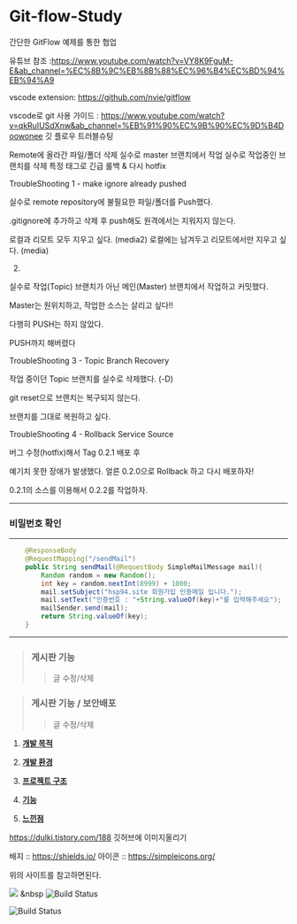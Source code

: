 # Git-flow-Study

간단한 GitFlow 예제를 통한 협업 

유튜브 참조 :https://www.youtube.com/watch?v=VY8K9FguM-E&ab_channel=%EC%8B%9C%EB%8B%88%EC%96%B4%EC%BD%94%EB%94%A9


vscode extension: https://github.com/nvie/gitflow


vscode로 git 사용 가이드 : https://www.youtube.com/watch?v=qkRuIUSdXnw&ab_channel=%EB%91%90%EC%9B%90%EC%9D%B4Doowonee
깃 플로우 트러블슈팅


Remote에 올라간 파일/폴더 삭제
실수로 master 브랜치에서 작업
실수로 작업중인 브랜치를 삭제
특정 태그로 긴급 롤백 & 다시 hotfix


TroubleShooting 1 - make ignore already pushed


실수로 remote repository에 불필요한 파일/폴더를
Push했다. 

 .gitignore에 추가하고 삭제 후 push해도
원격에서는 지워지지 않는다.

로컬과 리모트 모두 지우고 싶다. (media2)
로컬에는 남겨두고 리모트에서만 지우고 싶다. (media)

2.

실수로 작업(Topic) 브랜치가 아닌
메인(Master) 브랜치에서 작업하고 커밋했다.

Master는 원위치하고, 작업한 소스는 살리고 싶다!!

다행히 PUSH는 하지 않았다.


PUSH까지 해버렸다


TroubleShooting 3 - Topic Branch Recovery


작업 중이던 Topic 브랜치를 실수로 삭제했다. (-D)

git reset으로 브랜치는 복구되지 않는다.

브랜치를 그대로 복원하고 싶다.


TroubleShooting 4 - Rollback Service Source


버그 수정(hotfix)해서 Tag 0.2.1 배포 후 

예기치 못한 장애가 발생했다.
얼른 0.2.0으로 Rollback 하고 다시 배포하자!


0.2.1의 소스를 이용해서 0.2.2를 작업하자.



---
### 비밀번호 확인


---

```java
    @ResponseBody
    @RequestMapping("/sendMail")
    public String sendMail(@RequestBody SimpleMailMessage mail){
        Random random = new Random();
        int key = random.nextInt(8999) + 1000;
        mail.setSubject("hsp94.site 회원가입 인증메일 입니다.");
        mail.setText("인증번호 : "+String.valueOf(key)+"를 입력해주세요");
        mailSender.send(mail);
        return String.valueOf(key);
    }
```

---


> ### 게시판 기능
>> 글 수정/삭제


> ### 게시판 기능 / 보안배포
>> 글 수정/삭제




1. [**개발 목적**](#개발-목적)

2. [**개발 환경**](#개발-환경)

3. [**프로젝트 구조**](#프로젝트-구조)

4. [**기능**](#기능)

5. [**느낀점**](#느낀점)

https://dulki.tistory.com/188
깃허브에 이미지올리기


배지 :: https://shields.io/
아이콘 :: https://simpleicons.org/

위의 사이트를 참고하면된다.

<img src="https://img.shields.io/badge/HTML5-E34F26?style=flat-square&logo=HTML5&logoColor=white"/></a> &nbsp
![Build Status](https://travis-ci.com/hsp0404/SpringMVCBoard.svg?branch=master)

![Build Status](https://travis-ci.com/hsp0404/SpringMVCBoard.svg?branch=master)
